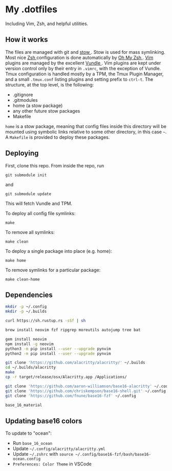 # My .dotfiles

Including Vim, Zsh, and helpful utilities.

## How it works

The files are managed with git and [ stow ](https://www.gnu.org/software/stow/).  Stow is used for mass symlinking.  Most nice [ Zsh ](https://github.com/zsh-users/zsh) configuration is done automatically by [ Oh My Zsh ](https://github.com/robbyrussell/oh-my-zsh).  [ Vim ](http://www.vim.org/) plugins are managed by the excellent [ Vundle ](https://github.com/VundleVim/Vundle.vim).  Vim plugins are kept under version control only by their entry in `.vimrc`, with the exception of Vundle.  Tmux configuration is handled mostly by a TPM, the Tmux Plugin Manager, and a small `.tmux.conf` listing plugins and setting prefix to `ctrl-t`.  The structure, at the top level, is the following:

- .gitignore
- .gitmodules
- home (a stow package)
- any other future stow packages
- Makefile

`home` is a stow package, meaning that config files inside this directory will be mounted using symbolic links relative to some other directory, in this case `~`.  A `Makefile` is provided to deploy these packages.

## Deploying

First, clone this repo.  From inside the repo, run

`git submodule init`

and

`git submodule update`

This will fetch Vundle and TPM.

To deploy all config file symlinks:

`make`

To remove all symlinks:

`make clean`

To deploy a single package into place (e.g. home):

`make home`

To remove symlinks for a particular package:

`make clean-home`

## Dependencies

```sh
mkdir -p ~/.config
mkdir -p ~/.builds

curl https://sh.rustup.rs -sSf | sh

brew install neovim fzf ripgrep moreutils autojump tree bat 

gem install neovim
npm install -g neovim
python3 -m pip install --user --upgrade pynvim
python2 -m pip install --user --upgrade pynvim

git clone 'https://github.com/alacritty/alacritty/' ~/.builds
cd ~/.builds/alacritty
make
cp -r target/release/osx/Alacritty.app /Applications/

git clone 'https://github.com/aaron-williamson/base16-alacritty' ~/.config
git clone 'https://github.com/chriskempson/base16-shell.git' ~/.config
git clone 'https://github.com/fnune/base16-fzf' ~/.config

base_16_material
```

## Updating base16 colors

To update to "ocean":

- Run `base_16_ocean` 
- Update `~/.config/alacritty/alacritty.yml`
- Update `~/.zshrc` with `source ~/.config/base16-fzf/bash/base16-ocean.config`
- `Preferences: Color Theme` in VSCode
